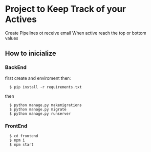 # Project to Keep Track of your Actives
Create Pipelines ot receive email When active reach the top or bottom values

## How to inicialize

### BackEnd 
first create and enviroment
then:
```
  $ pip install -r requirements.txt
```
then
```
  $ python manage.py makemigrations
  $ python manage.py migrate
  $ python manage.py runserver
```

### FrontEnd

```
  $ cd frontend
  $ npm i
  $ npm start
```
